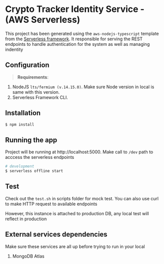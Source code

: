 # Crypto Tracker Identity Service - (AWS Serverless)

This project has been generated using the `aws-nodejs-typescript` template from the [Serverless framework](https://www.serverless.com/). It responsible for serving the REST endpoints to handle authentication for the system as well as managing indentity

## Configuration

> **Requirements**:

1. NodeJS `lts/fermium (v.14.15.0)`. Make sure Node version in local is same with this version.
2. Serverless Framework CLI.

## Installation

```bash
$ npm install
```

## Running the app

Project will be running at http://localhost:5000. Make call to `/dev` path to acccess the serverless endpoints

```bash
# development
$ serverless offline start
```

## Test

Check out the `test.sh` in scripts folder for mock test. You can also use curl to make HTTP request to available endpoints

However, this instance is attached to production DB, any local test will reflect in production

## External services dependencies

Make sure these services are all up before trying to run in your local

1. MongoDB Atlas
